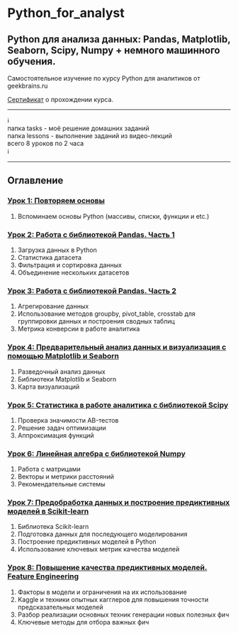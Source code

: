 # Python_for_analyst       
## Python для анализа данных: Pandas, Matplotlib, Seaborn, Scipy, Numpy + немного машинного обучения.              

Самостоятельное изучение по курсу Python для аналитиков от geekbrains.ru

[Сертификат](https://gb.ru/certificates/1409827?35bfba253e7e0f504ff289ec78a3b75e) о прохождении курса.

_________
:information_source:    
папка tasks - моё решение домашних заданий   
папка lessons - выполнение заданий из видео-лекций   
всего 8 уроков по 2 часа    
:information_source:
_________

## Оглавление

### [Урок 1: Повторяем основы](https://github.com/kornilovaap/Python_for_analyst_GeekBrains.ru/tree/main/Lesson_1) 
1. Вспоминаем основы Python (массивы, списки, функции и etc.)

### [Урок 2: Работа с библиотекой Pandas. Часть 1](https://github.com/kornilovaap/Python_for_analyst/tree/main/Lesson_2)   
1. Загрузка данных в Python
1. Статистика датасета
1. Фильтрация и сортировка данных
1. Объединение нескольких датасетов
                          
### [Урок 3: Работа с библиотекой Pandas. Часть 2](https://github.com/kornilovaap/Python_for_analyst/tree/main/Lesson_3)   
1. Агрегирование данных
1. Использование методов groupby, pivot_table, crosstab для группировки данных и построения сводных таблиц
1. Метрика конверсии в работе аналитика
                          
### [Урок 4: Предварительный анализ данных  и визуализация  с помощью Matplotlib и Seaborn](https://github.com/kornilovaap/Python_for_analyst/tree/main/Lesson_4)   
1. Разведочный анализ данных
1. Библиотеки Matplotlib  и Seaborn
1. Карта визуализаций
                        
### [Урок 5: Статистика в работе аналитика с библиотекой Scipy](https://github.com/kornilovaap/Python_for_analyst/tree/main/Lesson_5)   
1. Проверка значимости AB-тестов
1. Решение задач оптимизации
1. Аппроксимация функций
          
### [Урок 6: Линейная алгебра с библиотекой Numpy](https://github.com/kornilovaap/Python_for_analyst/tree/main/Lesson_6)   
1. Работа с  матрицами
1. Векторы и метрики расстояний
1. Рекомендательные системы
                     
### [Урок 7: Предобработка данных и построение предиктивных моделей в Scikit-learn](https://github.com/kornilovaap/Python_for_analyst/tree/main/Lesson_7)   
1. Библиотека Scikit-learn
1. Подготовка данных для последующего моделирования 
1. Построение предиктивных моделей в Python
1. Использование ключевых метрик качества моделей         
                      
### [Урок 8: Повышение качества предиктивных моделей. Feature Engineering](https://github.com/kornilovaap/Python_for_analyst/tree/main/Lesson_8)   
1. Факторы в модели и ограничения на их использование
1. Kaggle и техники опытных кагглеров для повышения точности предсказательных моделей 
1. Разбор реализации основных техник генерации новых полезных фич
1. Ключевые методы для отбора важных фич                 
                        
